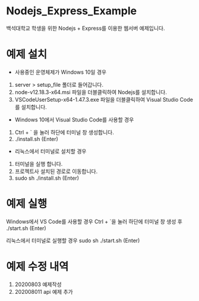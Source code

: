 # Nodejs_Express_Example
백석대학교 학생을 위한 Nodejs + Express를 이용한 웹서버 예제입니다.

# 예제 설치
- 사용중인 운영체제가 Windows 10일 경우 
1. server > setup_file 폴더로 들어갑니다.
2. node-v12.18.3-x64.msi 파일을 더블클릭하여 Nodejs를 설치합니다.
3. VSCodeUserSetup-x64-1.47.3.exe 파일을 더블클릭하여 Visual Studio Code를 설치합니다.


- Windows 10에서 Visual Studio Code를 사용할 경우
1. Ctrl + ` 을 눌러 하단에 터미널 창 생성합니다.
2. ./install.sh (Enter)

- 리눅스에서 터미널로 설치할 경우 
1. 터미널을 실행 합니다.
2. 프로젝트사 설치된 경로로 이동합니다.
3. sudo sh ./install.sh  (Enter)

# 예제 실행
Windows에서 VS Code를 사용할 경우
Ctrl + `을 눌러 하단에 터미널 창 생성 후
./start.sh (Enter)

리눅스에서 터미널로 실행할 경우 
sudo sh ./start.sh  (Enter)


# 예제 수정 내역
1. 20200803 예제작성
2. 202008011 api 예제 추가